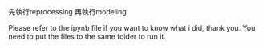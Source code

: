  先執行reprocessing
 再執行modeling
 
 Please refer to the ipynb file if you want to know what i did, thank you.
You need to put the files to the same folder to run it.
